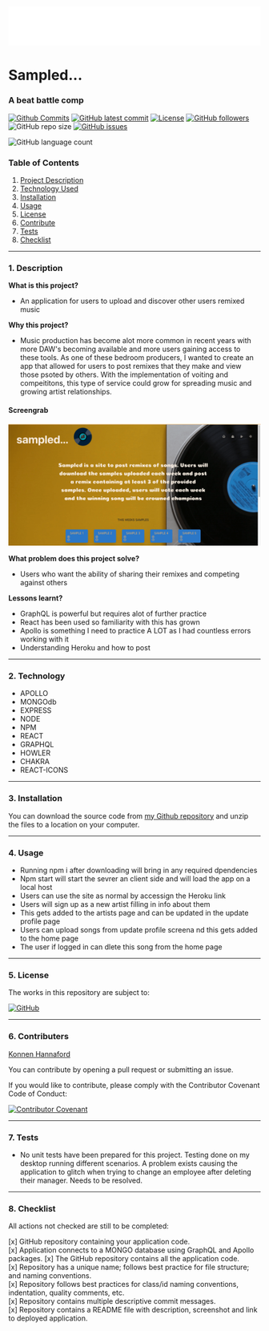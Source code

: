 ![Konnen Hannaford](./client/src/_HH_DJ2PP2.png)
# Sampled...
### A beat battle comp


[![Github Commits](https://img.shields.io/github/commit-activity/w/konnenhannaford/battle)](https://github.com/konnenhannaford/battle/commits)
[![GitHub latest commit](https://img.shields.io/github/last-commit/konnenhannaford/battle)](https://github.com/konnenhannaford/battle/branches)
[![License](https://img.shields.io/badge/License-MIT-blue.svg)](https://choosealicense.com/licenses/mit/)
[![GitHub followers](https://img.shields.io/github/followers/konnenhannaford.svg)]()
![GitHub repo size](https://img.shields.io/github/repo-size/konnenhannaford/battle)
[![GitHub issues](https://img.shields.io/github/issues/konnenhannaford/battle)](https://img.shields.io/github/issues/konnenhannaford/battle)

![GitHub language count](https://img.shields.io/github/languages/count/konnenhannaford/battle)

### Table of Contents  
  
   1. [Project Description](#1-description)
   2. [Technology Used](#2-technology)
   3. [Installation](#3-installation)
   4. [Usage](#4-usage)
   5. [License](#5-license)
   6. [Contribute](#6-how-to-contribute)
   7. [Tests](#7-tests)
   8. [Checklist](#8-checklist)

---
### 1. Description  

**What is this project?**  
* An application for users to upload and discover other users remixed music  

**Why this project?**  
* Music production has become alot more common in recent years with more DAW's becoming available and more users gaining access to these tools.  As one of these bedroom producers, I wanted to create an app that allowed for users to post remixes that they make and view those psoted by others.  With the implementation of voiting and compeititons, this type of service could grow for spreading music and growing artist relationships.  

#### Screengrab

![Screengrab](./sssite.png) 


**What problem does this project solve?**  
* Users who want the ability of sharing their remixes and competing against others


**Lessons learnt?**  
* GraphQL is powerful but requires alot of further practice 
* React has been used so familiarity with this has grown
* Apollo is something I need to practice A LOT as I had countless errors working with it
* Understanding Heroku and how to post

---
### 2. Technology

- APOLLO
- MONGOdb
- EXPRESS
- NODE
- NPM
- REACT
- GRAPHQL
- HOWLER
- CHAKRA
- REACT-ICONS

  
---
### 3. Installation 
You can download the source code from [my Github repository](https://github.com/konnenhannaford/battle) and unzip the files to a location on your computer. 

---

### 4. Usage  
- Running npm i after downloading will bring in any required dpendencies
- Npm start will start the sevrer an client side and will load the app on a local host
- Users can use the site as normal by accessign the Heroku link
- Users will sign up as a new artist filling in info about them
- This gets added to the artists page and can be updated in the update profile page
- Users can upload songs from update profile screena nd this gets added to the home page
- The user if logged in can dlete this song from the home page



---
### 5. License  
 The works in this repository are subject to:  

[![GitHub](https://img.shields.io/github/license/Mark33Mark/movie-scheduler)](doc/LICENSE.md)

---
### 6. Contributers  
[Konnen Hannaford](https://github.com/konnenhannaford)

You can contribute by opening a pull request or submitting an issue.

 If you would like to contribute, please comply with the Contributor Covenant Code of Conduct:  

[![Contributor Covenant](https://img.shields.io/badge/Contributor%20Covenant-2.1-4baaaa.svg)](doc/code_of_conduct.md)

---
### 7. Tests  
- No unit tests have been prepared for this project.  Testing done on my desktop running different scenarios.  A problem exists causing the application to glitch when trying to change an employee after deleting their manager.  Needs to be resolved.

---
### 8. Checklist  
 All actions not checked are still to be completed:

 [x]  GitHub repository containing your application code.  
 [x]  Application connects to a MONGO database using GraphQL and Apollo  packages.
 [x]  The GitHub repository contains all the application code.  
 [x]  Repository has a unique name; follows best practice for file structure; and naming conventions.  
 [x]  Repository follows best practices for class/id naming conventions, indentation, quality comments, etc.  
 [x]  Repository contains multiple descriptive commit messages.  
 [x]  Repository contains a README file with description, screenshot and link to deployed application.  

